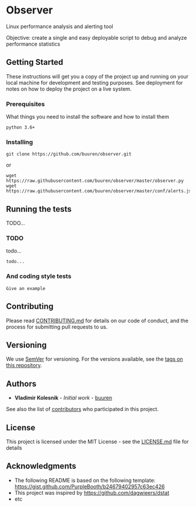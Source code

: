 # Observer

Linux performance analysis and alerting tool

Objective: create a single and easy deployable script to debug and analyze performance statistics

## Getting Started

These instructions will get you a copy of the project up and running on your local machine for development and testing purposes. See deployment for notes on how to deploy the project on a live system.

### Prerequisites

What things you need to install the software and how to install them

```
python 3.6+
```

### Installing


```
git clone https://github.com/buuren/observer.git
```

or

```
wget https://raw.githubusercontent.com/buuren/observer/master/observer.py
wget https://raw.githubusercontent.com/buuren/observer/master/conf/alerts.json
```


## Running the tests

TODO...

### TODO

todo...

```
todo...
```

### And coding style tests


```
Give an example
```


## Contributing

Please read [CONTRIBUTING.md](CONTRIBUTING.md) for details on our code of conduct, and the process for submitting pull requests to us.

## Versioning

We use [SemVer](http://semver.org/) for versioning. For the versions available, see the [tags on this repository](https://github.com/buuren/observer/tags).

## Authors

* **Vladimir Kolesnik** - *Initial work* - [buuren](https://github.com/buuren)

See also the list of [contributors](https://github.com/buuren/observer/contributors) who participated in this project.

## License

This project is licensed under the MIT License - see the [LICENSE.md](LICENSE.md) file for details

## Acknowledgments

* The following README is based on the following template: https://gist.github.com/PurpleBooth/b24679402957c63ec426
* This project was inspired by https://github.com/dagwieers/dstat
* etc
